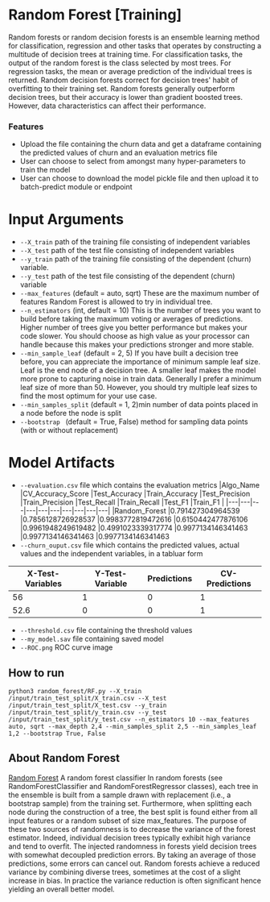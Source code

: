 # Random Forest [Training]
Random forests or random decision forests is an ensemble learning method for classification, regression and other tasks that operates by constructing a multitude of decision trees at training time. For classification tasks, the output of the random forest is the class selected by most trees. For regression tasks, the mean or average prediction of the individual trees is returned. Random decision forests correct for decision trees' habit of overfitting to their training set. Random forests generally outperform decision trees, but their accuracy is lower than gradient boosted trees. However, data characteristics can affect their performance.
### Features
- Upload the file containing the churn data and get a dataframe containing the predicted values of churn and an evaluation metrics file
- User can choose to select from amongst many hyper-parameters to train the model
- User can choose to download the model pickle file and then upload it to batch-predict module or endpoint

# Input Arguments
- `--X_train` path of the training file consisting of independent variables
- `--X_test` path of the test file consisting of independent variables
- `--y_train` path of the training file consisting of the dependent (churn) variable.
- `--y_test` path of the test file consisting of the dependent (churn) variable
- `--max_features` (default = auto, sqrt) These are the maximum number of features Random Forest is allowed to try in individual tree.
- `--n_estimators` (int, default = 10) This is the number of trees you want to build before taking the maximum voting or averages of predictions. Higher number of trees give you better performance but makes your code slower. You should choose as high value as your processor can handle because this makes your predictions stronger and more stable.
- `--min_sample_leaf` (default = 2, 5) If you have built a decision tree before, you can appreciate the importance of minimum sample leaf size. Leaf is the end node of a decision tree. A smaller leaf makes the model more prone to capturing noise in train data. Generally I prefer a minimum leaf size of more than 50. However, you should try multiple leaf sizes to find the most optimum for your use case.
- `--min_samples_split` (default = 1, 2)min number of data points placed in a node before the node is split
- `--bootstrap ` (default = True, False)  method for sampling data points (with or without replacement)

# Model Artifacts

- `--evaluation.csv` file which contains the evaluation metrics 
    |Algo_Name 	|CV_Accuracy_Score 	|Test_Accuracy 	|Train_Accuracy 	|Test_Precision 	|Train_Precision 	|Test_Recall 	|Train_Recall 	|Test_F1 	|Train_F1 |
    |---|---|---|---|---|---|---|---|---|---|
    |Random_Forest	|0.791427304964539	|0.7856128726928537		|0.9983772819472616	|0.6150442477876106	|0.9961948249619482	|0.4991023339317774	|0.9977134146341463	|0.9977134146341463	|0.9977134146341463
- `--churn_ouput.csv` file which contains the predicted values, actual values and the independent variables, in a tabluar form

|X-Test-Variables |Y-Test-Variable |Predictions |CV-Predictions | 
|---|---|---|---|
|56 |1 |0 |1 | 
|52.6 |0 |0 |1 |
- `--threshold.csv` file containing the threshold values
- `--my_model.sav` file containing saved model
- `--ROC.png` ROC curve image 

## How to run
```
python3 random_forest/RF.py --X_train /input/train_test_split/X_train.csv --X_test /input/train_test_split/X_test.csv --y_train /input/train_test_split/y_train.csv --y_test /input/train_test_split/y_test.csv --n_estimators 10 --max_features auto, sqrt --max_depth 2,4 --min_samples_split 2,5 --min_samples_leaf 1,2 --bootstrap True, False 
```

## About Random Forest
[Random Forest](https://scikit-learn.org/stable/modules/generated/sklearn.ensemble.RandomForestClassifier.html)
A random forest classifier
In random forests (see RandomForestClassifier and RandomForestRegressor classes), each tree in the ensemble is built from a sample drawn with replacement (i.e., a bootstrap sample) from the training set.
Furthermore, when splitting each node during the construction of a tree, the best split is found either from all input features or a random subset of size max_features. 
The purpose of these two sources of randomness is to decrease the variance of the forest estimator. Indeed, individual decision trees typically exhibit high variance and tend to overfit. The injected randomness in forests yield decision trees with somewhat decoupled prediction errors. By taking an average of those predictions, some errors can cancel out. Random forests achieve a reduced variance by combining diverse trees, sometimes at the cost of a slight increase in bias. In practice the variance reduction is often significant hence yielding an overall better model.